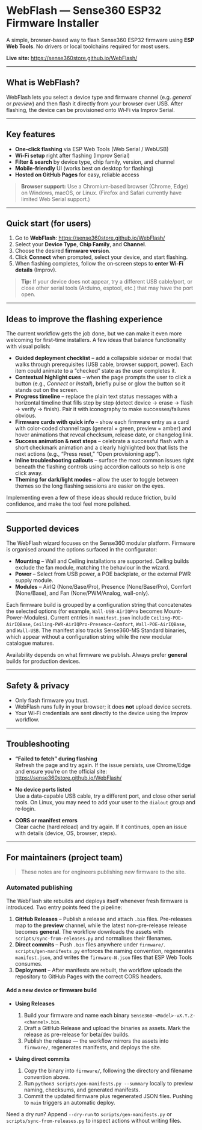 # WebFlash — Sense360 ESP32 Firmware Installer

A simple, browser‑based way to flash Sense360 ESP32 firmware using **ESP Web Tools**. No drivers or local toolchains required for most users.

**Live site:** https://sense360store.github.io/WebFlash/

---

## What is WebFlash?

WebFlash lets you select a device type and firmware channel (e.g. *general* or *preview*) and then flash it directly from your browser over USB. After flashing, the device can be provisioned onto Wi‑Fi via Improv Serial.

---

## Key features

- **One‑click flashing** via ESP Web Tools (Web Serial / WebUSB)
- **Wi‑Fi setup** right after flashing (Improv Serial)
- **Filter & search** by device type, chip family, version, and channel
- **Mobile‑friendly** UI (works best on desktop for flashing)
- **Hosted on GitHub Pages** for easy, reliable access

> **Browser support:** Use a Chromium‑based browser (Chrome, Edge) on Windows, macOS, or Linux. (Firefox and Safari currently have limited Web Serial support.)

---

## Quick start (for users)

1. Go to **WebFlash**: https://sense360store.github.io/WebFlash/
2. Select your **Device Type**, **Chip Family**, and **Channel**.
3. Choose the desired **firmware version**.
4. Click **Connect** when prompted, select your device, and start flashing.
5. When flashing completes, follow the on‑screen steps to **enter Wi‑Fi details** (Improv).

> **Tip:** If your device does not appear, try a different USB cable/port, or close other serial tools (Arduino, esptool, etc.) that may have the port open.

---

## Ideas to improve the flashing experience

The current workflow gets the job done, but we can make it even more welcoming for first-time installers. A few ideas that balance functionality with visual polish:

- **Guided deployment checklist** – add a collapsible sidebar or modal that walks through prerequisites (USB cable, browser support, power). Each item could animate to a “checked” state as the user completes it.
- **Contextual highlight cues** – when the page prompts the user to click a button (e.g., *Connect* or *Install*), briefly pulse or glow the button so it stands out on the screen.
- **Progress timeline** – replace the plain text status messages with a horizontal timeline that fills step by step (detect device → erase → flash → verify → finish). Pair it with iconography to make successes/failures obvious.
- **Firmware cards with quick info** – show each firmware entry as a card with color-coded channel tags (general = green, preview = amber) and hover animations that reveal checksum, release date, or changelog link.
- **Success animation & next steps** – celebrate a successful flash with a short checkmark animation and a clearly highlighted box that lists the next actions (e.g., “Press reset,” “Open provisioning app”).
- **Inline troubleshooting callouts** – surface the most common issues right beneath the flashing controls using accordion callouts so help is one click away.
- **Theming for dark/light modes** – allow the user to toggle between themes so the long flashing sessions are easier on the eyes.

Implementing even a few of these ideas should reduce friction, build confidence, and make the tool feel more polished.

---

## Supported devices

The WebFlash wizard focuses on the Sense360 modular platform. Firmware is organised around the options surfaced in the configurator:

- **Mounting** – Wall and Ceiling installations are supported. Ceiling builds exclude the fan module, matching the behaviour in the wizard.
- **Power** – Select from USB power, a POE backplate, or the external PWR supply module.
- **Modules** – AirIQ (None/Base/Pro), Presence (None/Base/Pro), Comfort (None/Base), and Fan (None/PWM/Analog, wall-only).

Each firmware build is grouped by a configuration string that concatenates the selected options (for example, `Wall-USB-AirIQPro` becomes Mount-Power-Modules). Current entries in `manifest.json` include `Ceiling-POE-AirIQBase`, `Ceiling-PWR-AirIQPro-Presence-Comfort`, `Wall-POE-AirIQBase`, and `Wall-USB`. The manifest also tracks Sense360-MS Standard binaries, which appear without a configuration string while the new modular catalogue matures.

Availability depends on what firmware we publish. Always prefer **general** builds for production devices.

---

## Safety & privacy

- Only flash firmware you trust.  
- WebFlash runs fully in your browser; it does **not** upload device secrets.  
- Your Wi‑Fi credentials are sent directly to the device using the Improv workflow.

---

## Troubleshooting

- **“Failed to fetch” during flashing**  
  Refresh the page and try again. If the issue persists, use Chrome/Edge and ensure you’re on the official site:  
  https://sense360store.github.io/WebFlash/

- **No device ports listed**  
  Use a data‑capable USB cable, try a different port, and close other serial tools. On Linux, you may need to add your user to the `dialout` group and re‑login.

- **CORS or manifest errors**  
  Clear cache (hard reload) and try again. If it continues, open an issue with details (device, OS, browser, steps).

---

## For maintainers (project team)

> These notes are for engineers publishing new firmware to the site.

### Automated publishing

The WebFlash site rebuilds and deploys itself whenever fresh firmware is introduced. Two entry points feed the pipeline:

1. **GitHub Releases** – Publish a release and attach `.bin` files. Pre-releases map to the **preview** channel, while the latest non-pre-release release becomes **general**. The workflow downloads the assets with `scripts/sync-from-releases.py` and normalises their filenames.
2. **Direct commits** – Push `.bin` files anywhere under `firmware/`. `scripts/gen-manifests.py` enforces the naming convention, regenerates `manifest.json`, and writes the `firmware-N.json` files that ESP Web Tools consumes.
3. **Deployment** – After manifests are rebuilt, the workflow uploads the repository to GitHub Pages with the correct CORS headers.

#### Add a new device or firmware build

- **Using Releases**
  1. Build your firmware and name each binary `Sense360-<Model>-vX.Y.Z-<channel>.bin`.
  2. Draft a GitHub Release and upload the binaries as assets. Mark the release as pre-release for beta/dev builds.
  3. Publish the release — the workflow mirrors the assets into `firmware/`, regenerates manifests, and deploys the site.

- **Using direct commits**
  1. Copy the binary into `firmware/`, following the directory and filename convention above.
  2. Run `python3 scripts/gen-manifests.py --summary` locally to preview naming, checksums, and generated manifests.
  3. Commit the updated firmware plus regenerated JSON files. Pushing to `main` triggers an automatic deploy.

Need a dry run? Append `--dry-run` to `scripts/gen-manifests.py` or `scripts/sync-from-releases.py` to inspect actions without writing files.
